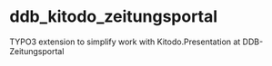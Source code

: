 # ddb_kitodo_zeitungsportal
TYPO3 extension to simplify work with Kitodo.Presentation at DDB-Zeitungsportal
